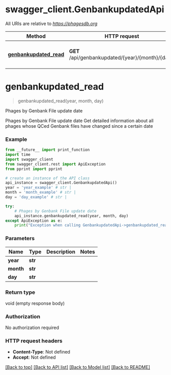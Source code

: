 # swagger_client.GenbankupdatedApi

All URIs are relative to *https://phagesdb.org*

Method | HTTP request | Description
------------- | ------------- | -------------
[**genbankupdated_read**](GenbankupdatedApi.md#genbankupdated_read) | **GET** /api/genbankupdated/{year}/{month}/{day}/ | Phages by Genbank File update date


# **genbankupdated_read**
> genbankupdated_read(year, month, day)

Phages by Genbank File update date

Phages by Genbank File update date  Get detailed information about all phages whose QCed Genbank files have changed since a certain date

### Example
```python
from __future__ import print_function
import time
import swagger_client
from swagger_client.rest import ApiException
from pprint import pprint

# create an instance of the API class
api_instance = swagger_client.GenbankupdatedApi()
year = 'year_example' # str | 
month = 'month_example' # str | 
day = 'day_example' # str | 

try:
    # Phages by Genbank File update date
    api_instance.genbankupdated_read(year, month, day)
except ApiException as e:
    print("Exception when calling GenbankupdatedApi->genbankupdated_read: %s\n" % e)
```

### Parameters

Name | Type | Description  | Notes
------------- | ------------- | ------------- | -------------
 **year** | **str**|  | 
 **month** | **str**|  | 
 **day** | **str**|  | 

### Return type

void (empty response body)

### Authorization

No authorization required

### HTTP request headers

 - **Content-Type**: Not defined
 - **Accept**: Not defined

[[Back to top]](#) [[Back to API list]](../README.md#documentation-for-api-endpoints) [[Back to Model list]](../README.md#documentation-for-models) [[Back to README]](../README.md)

